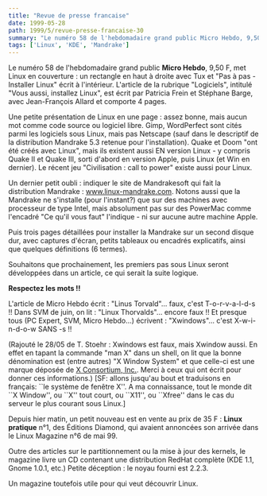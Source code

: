 ```yaml
---
title: "Revue de presse francaise"
date: 1999-05-28
path: 1999/5/revue-presse-francaise-30
summary: "Le numéro 58 de l'hebdomadaire grand public Micro Hebdo, 9,50 F, met Linux en couverture : un rectangle en haut à droite avec Tux et \"Pas à pas - Installer Linux\" écrit à l'intérieur."
tags: ['Linux', 'KDE', 'Mandrake']
---
```


<P>Le numéro 58 de l'hebdomadaire grand public <B>Micro Hebdo</B>, 9,50 F,
met Linux en couverture : un rectangle en haut à droite avec Tux et "Pas
à pas - Installer Linux" écrit à l'intérieur.
L'article de la rubrique "Logiciels", intitulé "Vous aussi, installez
Linux", est écrit par Patricia Frein et Stéphane Barge, avec
Jean-François Allard et comporte 4 pages.</P>

<P>Une petite présentation de Linux en une page : assez bonne, mais aucun
mot comme code source ou logiciel libre. Gimp, WordPerfect sont cités
parmi les logiciels sous Linux, mais pas Netscape (sauf dans le
descriptif de la distribution Mandrake 5.3 retenue pour l'installation).
Quake et Doom "ont été créés avec Linux", mais ils existent aussi EN
version Linux - y compris Quake II et Quake III, sorti d'abord en
version Apple, puis Linux (et Win en dernier). Le récent jeu
"Civilisation : call to power" existe aussi pour Linux.</P>

<P>Un dernier petit oubli : indiquer le site de Mandrakesoft qui fait
la distribution Mandrake : <A HREF="http://www.linux-mandrake.com/">
www.linux-mandrake.com</A>. Notons aussi que la Mandrake ne s'installe
(pour l'instant?)  que sur des machines avec processeur de type Intel,
mais absolument pas sur des PowerMac comme l'encadré "Ce qu'il vous faut"
l'indique - ni sur aucune autre machine Apple.</P>

<P>Puis trois pages détaillées pour installer la Mandrake sur un second
disque dur, avec captures d'écran, petits tableaux ou encadrés
explicatifs, ainsi que quelques définitions (6 termes).</P>

<P>Souhaitons que prochainement, les premiers pas sous Linux seront
développées dans un article, ce qui serait la suite logique.</P>

<P><B>Respectez les mots !!</B></P>

<P>L'article de Micro Hebdo écrit : "Linus Torvald"... faux, c'est
T-o-r-v-a-l-d-s !!
Dans SVM de juin, on lit : "Linux Thorvalds"... encore faux !!
Et presque tous (PC Expert, SVM, Micro Hebdo...) écrivent :
"Xwindows"... c'est X-w-i-n-d-o-w SANS -s !!</P>

<P>(Rajouté le 28/05 de T. Stoehr : Xwindows est faux, mais Xwindow aussi.
En effet en tapant la commande "man X" dans un shell, on lit que la bonne
dénomination est (entre autres) "X Window System" et que celle-ci est une
marque déposée de <A HREF="http://www.x.org/">X Consortium, Inc.</A>.
Merci à ceux qui ont écrit pour donner ces informations.) [SF: allons
jusqu'au bout et traduisons en français: ``le système de fenêtre X''. A
ma connaissance, tout le monde dit ``X Window'', ou ``X'' tout court,
ou ``X11'', ou ``Xfree'' dans le cas du serveur le plus courant sous
Linux.]</P>

<P>Depuis hier matin, un petit nouveau est en vente au prix de 35 F :
<B>Linux pratique</B> n°1, des Éditions Diamond, qui avaient annoncées
son arrivée dans le Linux Magazine n°6 de mai 99.</P>

<P>Outre des articles sur le partitionnement ou la mise à jour des kernels,
le magazine livre un CD contenant une distribution RedHat complète (KDE
1.1, Gnome 1.0.1, etc.)  Petite déception : le noyau fourni est 2.2.3.</P>

<P>Un magazine toutefois utile pour qui veut découvrir Linux.</P>


